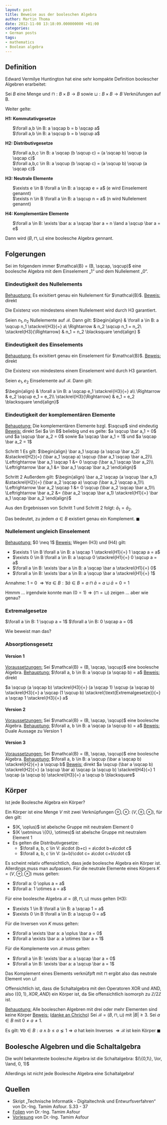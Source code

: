```yaml
---
layout: post
title: Beweise aus der booleschen Algebra
author: Martin Thoma
date: 2012-11-08 13:18:09.000000000 +01:00
categories:
- German posts
tags:
- mathematics
- Boolean algebra
---
```

<h2>Definition</h2>
Edward Vermilye Huntington hat eine sehr kompakte Definition boolescher Algebren erarbeitet:

Sei $B$ eine Menge und $\sqcap: B \times B \rightarrow B$ sowie $\sqcup: B \times B \rightarrow B$ Verkn&uuml;fungen auf B. 

Weiter gelte:

<strong>H1: Kommutativgesetze</strong>
<ul style="list-style-type:none;">
  <li>$\forall a,b \in B: a \sqcap b = b \sqcap a$</li>
  <li>$\forall a,b \in B: a \sqcup b = b \sqcup a$</li>
</ul>

<strong>H2: Distributivgesetze</strong>
<ul style="list-style-type:none;">
  <li>$\forall a,b,c \in B: a \sqcap (b \sqcup c) = (a \sqcap b) \sqcup (a \sqcap c)$</li>
  <li>$\forall a,b,c \in B: a \sqcup (b \sqcap c) = (a \sqcup b) \sqcup (a \sqcap c)$</li>
</ul>

<strong>H3: Neutrale Elemente</strong>
<ul style="list-style-type:none;">
  <li>$\exists e \in B \forall a \in B: a \sqcap e = a$ (e wird Einselement genannt)</li>
  <li>$\exists n \in B \forall a \in B: a \sqcup n = a$ (n wird Nullelement genannt)</li>
</ul>

<strong>H4: Komplement&auml;re Elemente</strong>
<ul style="list-style-type:none;">
  <li>$\forall a \in B: \exists \bar a: a \sqcap \bar a = n \land a \sqcup \bar a = e$</li>
</ul>

Dann wird $(B, \sqcap, \sqcup)$ eine boolesche Algebra gennant.

<h2>Folgerungen</h2>
Sei im folgendem immer $\mathcal{B} = (B, \sqcap, \sqcup)$ eine boolesche Algebra mit dem Einselement &bdquo;1&ldquo; und dem Nullelement &bdquo;0&ldquo;.

<h3>Eindeutigkeit des Nullelements</h3>
<u>Behauptung:</u> Es exisitiert genau ein Nullelement f&uuml;r $\mathcal{B}$.
<u>Beweis:</u> direkt

Die Existenz von mindestens einem Nullelement wird durch H3 garantiert.

Seien $n_1, n_2$ Nullelemente auf $\mathcal{B}$. Dann gilt:
$\begin{align}
                           & \forall a \in B: a \sqcup n_1 \stackrel{H3}{=} a\\
\Rightarrow                & n_2 \sqcup n_1 = n_2\\
\stackrel{H3}{\Rightarrow} & n_1 = n_2 \blacksquare
\end{align} $

<h3>Eindeutigkeit des Einselements</h3>
<u>Behauptung:</u> Es exisitiert genau ein Einselement f&uuml;r $\mathcal{B}$.
<u>Beweis:</u> direkt

Die Existenz von mindestens einem Einselement wird durch H3 garantiert.

Seien $e_1, e_2$ Einselemente auf $\mathcal{B}$. Dann gilt:

$\begin{align}
                           & \forall a \in B: a \sqcap e_1 \stackrel{H3}{=} a\\
\Rightarrow                & e_2 \sqcup e_1 = e_2\\
\stackrel{H3}{\Rightarrow} & e_1 = e_2 \blacksquare
\end{align}$

<h3>Eindeutigkeit der komplement&auml;ren Elemente</h3>
<u>Behauptung:</u> Die komplement&auml;ren Elemente bzgl. $\sqcup$ sind eindeutig
<u>Beweis:</u> direkt
Sei $a \in B$ beliebig und es gelte:
$a \sqcup \bar a_1 = 0$ und $a \sqcup \bar a_2 = 0$ sowie 
$a \sqcap \bar a_1 = 1$ und $a \sqcap \bar a_2 = 1$

Schritt 1
Es gilt:
$\begin{align}
 \bar a_1 \sqcap (a \sqcup \bar a_2) &\stackrel{H2}{=} (\bar a_1 \sqcap a) \sqcup (\bar a_1 \sqcap \bar a_2)\\
\Leftrightarrow \bar a_1 \sqcap 1    &= 0 \sqcup (\bar a_1 \sqcap \bar a_2)\\
\Leftrightarrow \bar a_1             &= \bar a_1 \sqcap \bar a_2 
\end{align}$

Schritt 2
Au&szlig;erdem gilt:
$\begin{align}
\bar a_2 \sqcap (a \sqcup \bar a_1) &\stackrel{H2}{=} (\bar a_2 \sqcap a) \sqcup (\bar a_2 \sqcap a_1)\\
\Leftrightarrow \bar a_2 \sqcap 1   &= 0 \sqcup (\bar a_2 \sqcap \bar a_1)\\
\Leftrightarrow \bar a_2            &= (\bar a_2 \sqcap \bar a_1) \stackrel{H1}{=} \bar a_1 \sqcap \bar a_2
\end{align}$

Aus den Ergebnissen von Schritt 1 und Schritt 2 folgt:
$\bar a_1 = \bar a_2$.

Das bedeutet, zu jedem $a \in B$ existiert genau ein Komplement. $\blacksquare$


<h3>Nullelement ungleich Einselement</h3>
<u>Behauptung:</u> $0 \neq 1$
<u>Beweis:</u>
Wegen (H3) und (H4) gilt:
<ul>
  <li>$\exists 1 \in B \forall a \in B: a \sqcap 1 \stackrel{H1}{=} 1 \sqcap a = a$</li>
  <li>$\exists 0 \in B \forall a \in B: a \sqcup 0 \stackrel{H1}{=} 0 \sqcup a = a$</li>
  <li>$\forall a \in B: \exists \bar a \in B: a \sqcap \bar a \stackrel{H1}{=} 0$</li>
  <li>$\forall a \in B: \exists \bar a \in B: a \sqcup \bar a \stackrel{H1}{=} 1$</li>
</ul>

Annahme: 1 = 0
$\Rightarrow \forall a \in B: \exists \bar a \in B = a \sqcap \bar a = a \sqcup \bar a = 0 = 1$

Hmmm ... irgendwie konnte man $(0 = 1) \Rightarrow (\sqcap = \sqcup)$ zeigen ... aber wie genau?

<h3>Extremalgesetze</h3>
$\forall a \in B: 1 \sqcup a = 1$
$\forall a \in B: 0 \sqcap a = 0$

Wie beweist man das?

<h3>Absorptionsgesetz</h3>
<h4>Version 1</h4>
<u>Voraussetzungen:</u> Sei $\mathcal{B} = (B, \sqcap, \sqcup)$ eine boolesche Algebra.
<u>Behauptung:</u> $\forall a, b \in B: a \sqcup (a \sqcap b) = a$
<u>Beweis:</u> direkt

$a \sqcup (a \sqcap b) \stackrel{H3}{=} (a \sqcap 1) \sqcup (a \sqcap b) \stackrel{H3}{=} a \sqcap (1 \sqcup b) \stackrel{\text{Extremalgesetze}}{=} a \sqcap 1 \stackrel{H3}{=} a$

<h4>Version 2</h4>
<u>Voraussetzungen:</u> Sei $\mathcal{B} = (B, \sqcap, \sqcup)$ eine boolesche Algebra.
<u>Behauptung:</u> $\forall a, b \in B: a \sqcap (a \sqcup b) = a$
<u>Beweis:</u> Duale Aussage zu Version 1

<h4>Version 3</h4>
<u>Voraussetzungen:</u> Sei $\mathcal{B} = (B, \sqcap, \sqcup)$ eine boolesche Algebra.
<u>Behauptung:</u> $\forall a, b \in B: a \sqcup (\bar a \sqcap b) \stackrel{H2}{=} a \sqcup b$
<u>Beweis:</u> direkt
$a \sqcup (\bar a \sqcap b) \stackrel{H2}{=} (a \sqcup \bar a) \sqcap (a \sqcup b) \stackrel{H4}{=} 1 \sqcap (a \sqcup b) \stackrel{H3}{=} a \sqcup b \blacksquare$

<h2>K&ouml;rper</h2>
Ist jede Boolesche Algebra ein K&ouml;rper?

Ein K&ouml;rper ist eine Menge $V$ mit zwei Verkn&uuml;pfungen $\oplus, \otimes$: $(V, \oplus, \otimes)$, f&uuml;r den gilt:
<ul>
  <li>$(K, \oplus)$ ist abelsche Gruppe mit neutralem Element 0</li>
  <li>$(K \setminus \{0\}, \otimes)$ ist abelsche Gruppe mit neutralem Element 1</li>
  <li>Es gelten die Distributivgesetze:
    <ul>
      <li>$\forall a, b, c \in V: a\cdot (b+c) = a\cdot b+a\cdot c$</li>
      <li>$\forall a, b, c \in V: (a+b)\cdot c= a\cdot c+b\cdot c$</li>
    </ul>
  </li>
</ul>

Es scheint relativ offensichtlich, dass jede boolesche Algebra ein K&ouml;rper ist. Allerdings muss man aufpassen. F&uuml;r die neutrale Elemente eines K&ouml;rpers $K = (V, \oplus, \otimes)$ muss gelten:
<ul>
  <li>$\forall a: 0 \oplus a = a$</li>
  <li>$\forall a: 1 \otimes a = a$</li>
</ul>

F&uuml;r eine boolesche Algebra $\mathcal{B} = (B, \sqcap, \sqcup)$ muss gelten (H3):
<ul>
  <li>$\exists 1 \in B \forall a \in B: a \sqcap 1 = a$</li>
  <li>$\exists 0 \in B \forall a \in B: a \sqcup 0 = a$</li>
</ul>

F&uuml;r die Inversen von $K$ muss gelten:
<ul>
  <li>$\forall a \exists \bar a: a \oplus \bar a = 0$</li>
  <li>$\forall a \exists \bar a: a \otimes \bar a = 1$</li>
</ul>

F&uuml;r die Komplemente von $\mathcal{B}$ muss gelten:
<ul>
  <li>$\forall a \in B: \exists \bar a: a \sqcap \bar a = 0$</li>
  <li>$\forall a \in B: \exists \bar a: a \sqcup \bar a = 1$</li>
</ul>

Das Komplement eines Elements verkn&uuml;fpft mit $\sqcap$ ergibt also das neutrale Element von $\sqcup$!

Offensichtlich ist, dass die Schaltalgebra mit den Operatoren XOR und AND, also $(\{0,1\}, XOR, AND)$ ein K&ouml;rper ist, da Sie offensichtlich isomorph zu $\mathbb{Z}/2\mathbb{Z}$ ist.

<u>Behauptung:</u> Alle booleschen Algebren mit drei oder mehr Elementen sind keine K&ouml;rper
<u>Beweis:</u> (<a href="http://de.wikipedia.org/wiki/Diskussion:Darstellungssatz_f%C3%BCr_Boolesche_Algebren#Beziehung zu K&ouml;rpern">danke an Chricho</a>)
Sei $\mathcal{B} = (B, \sqcap, \sqcup)$ mit $|B| \geq 3$. Sei $a \in B$ mit $0 \neq a \neq 1$.

Es gilt:
$\forall b \in B: a \land b \leq a \lneq 1 \Rightarrow a$ hat kein Inverses $\Rightarrow \mathcal{B}$ ist kein K&ouml;rper $\blacksquare$


<h2>Boolesche Algebren und die Schaltalgebra</h2>
Die wohl bekannteste boolesche Algebra ist die Schaltalgebra:
$(\{0,1\}, \lor, \land, 0, 1)$

Allerdings ist nicht jede Boolesche Algebra eine Schaltalgebra!

<h2>Quellen</h2>
<ul>
  <li>Skript &bdquo;Technische Informatik - Digitaltechnik und Entwurfsverfahren&ldquo; von Dr.-Ing. Tamim Asfour. S.33 - 37</li>
  <li><a href="http://ti.ira.uka.de/TI-1/Vorlesung/Vorlesung.php">Folien</a> von Dr.-Ing. Tamim Asfour</li>
  <li><a href="http://youtu.be/2G-MQPKylPA?t=38m12s">Vorlesung</a> von Dr.-Ing. Tamim Asfour</li>
</ul>
